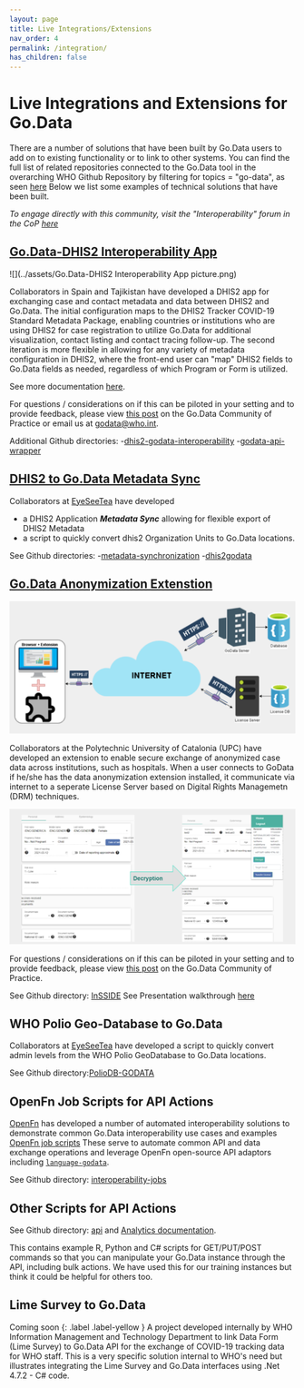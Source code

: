 ```yaml
---
layout: page
title: Live Integrations/Extensions
nav_order: 4
permalink: /integration/
has_children: false
---
```


# Live Integrations and Extensions for Go.Data

There are a number of solutions that have been built by Go.Data users to add on to existing functionality or to link to other systems. You can find the full list of related repositories connected to the Go.Data tool in the overarching WHO Github Repository by filtering for topics = "go-data", as seen [here](https://github.com/WorldHealthOrganization?q=go-data&type=&language=) Below we list some examples of technical solutions that have been built. 

_To engage directly with this community, visit the "Interoperability" forum in the CoP [here](https://community-godata.who.int/topics/interoperability/5fd8ec64f5c77e114e6c6823)_

## [Go.Data-DHIS2 Interoperability App](https://github.com/WorldHealthOrganization/godata-dhis2-interop-app)

![](../assets/Go.Data-DHIS2 Interoperability App picture.png)

Collaborators in Spain and Tajikistan have developed a DHIS2 app for exchanging case and contact metadata and data between DHIS2 and Go.Data. The initial configuration maps to the DHIS2 Tracker COVID-19 Standard Metadata Package, enabling countries or institutions who are using DHIS2 for case registration to utilize Go.Data for additional visualization, contact listing and contact tracing follow-up. The second iteration is more flexible in allowing for any variety of metadata configuration in DHIS2, where the front-end user can "map" DHIS2 fields to Go.Data fields as needed, regardless of which Program or Form is utilized.

See more documentation [here](https://www.notion.so/Go-Data-DHIS2-Interoperability-App-3a12d174c9f34d64bc2a6bbe1ea9784d). 

For questions / considerations on if this can be piloted in your setting and to provide feedback, please view [this post](https://community-godata.who.int/conversations/interoperability/call-of-interest-piloting-godatadhis2-interoperability-app/6012b391dbaa4b35ec1837cd) on the Go.Data Community of Practice or email us at godata@who.int.

Additional Github directories: 
-[dhis2-godata-interoperability](https://github.com/WISCENTD-UPC/dhis2-godata-interoperability)
-[godata-api-wrapper](https://github.com/WISCENTD-UPC/godata-api-wrapper)

## [DHIS2 to Go.Data Metadata Sync](https://worldhealthorganization.github.io/metadata-synchronization-blessed/metadatasync/)
Collaborators at [EyeSeeTea](https://github.com/EyeSeeTea) have developed 
- a DHIS2 Application ***Metadata Sync*** allowing for flexible export of DHIS2 Metadata
- a script to quickly convert dhis2 Organization Units to Go.Data locations.

See Github directories:
-[metadata-synchronization](https://github.com/EyeSeeTea/metadata-synchronization-blessed)
-[dhis2godata](https://github.com/WorldHealthOrganization/WIDP-DHIS2-scripts/tree/master/dhis2godata)


## [Go.Data Anonymization Extenstion](https://github.com/WorldHealthOrganization/InSSIDE)

![](../assets/UPC_anony_infrastructure.png)

Collaborators at the Polytechnic University of Catalonia (UPC) have developed an extension to enable secure exchange of anonymized case data across institutions, such as hospitals. When a user connects to GoData if he/she has the data anonymization extension installed, it communicate via internet to a seperate License Server based on Digital Rights Managemetn (DRM) techniques.

![](../assets/UPC_decryption.png)

For questions / considerations on if this can be piloted in your setting and to provide feedback, please view [this post](https://community-godata.who.int/conversations/interoperability/godata-anonymization-browser-extension-for-secure-data-exchange-across-hospitalsinstitutions/60ae1c3b4a5ae60c2e29a844) on the Go.Data Community of Practice.

See Github directory: [InSSIDE](https://github.com/WorldHealthOrganization/InSSIDE)
See Presentation walkthrough [here](https://github.com/WorldHealthOrganization/godata/blob/master/docs/integration/GoData%20Anonymization%20-%20Final%20Presentation%202021%20May.pdf)

## WHO Polio Geo-Database to Go.Data

Collaborators at [EyeSeeTea](https://github.com/EyeSeeTea) have developed a script to quickly convert admin levels from the WHO Polio GeoDatabase to Go.Data locations.

See Github directory:[PolioDB-GODATA](https://github.com/EyeSeeTea/WIDP-scripts/tree/master/PolioDB-GODATA)


## OpenFn Job Scripts for API Actions
[OpenFn](https://www.openfn.org/) has developed a number of automated interoperability solutions to demonstrate common Go.Data interoperability use cases and examples [OpenFn job scripts](https://docs.openfn.org/documentation.html#jobs) 
These serve to automate common API and data exchange operations and leverage OpenFn open-source API adaptors including [`language-godata`](https://github.com/WorldHealthOrganization/language-godata/).

See Github directory: [interoperability-jobs](https://github.com/WorldHealthOrganization/godata/tree/master/interoperability-jobs)

## Other Scripts for API Actions
See Github directory: [api](https://github.com/WorldHealthOrganization/godata/tree/master/api) and [Analytics documentation](https://worldhealthorganization.github.io/godata/analytics/).

This contains example R, Python and C# scripts for GET/PUT/POST commands so that you can manipulate your Go.Data instance through the API, including bulk actions. We have used this for our training instances but think it could be helpful for others too.

## Lime Survey to Go.Data
Coming soon
{: .label .label-yellow }
A project developed internally by WHO Information Management and Technology Department to link Data Form (Lime Survey) to Go.Data API for the exchange of COVID-19 tracking data for WHO staff. This is a very specific solution internal to WHO's need but illustrates integrating the Lime Survey and Go.Data interfaces using .Net 4.7.2 - C# code. 
